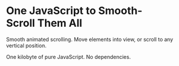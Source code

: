 # One JavaScript to Smooth-Scroll&nbsp;Them&nbsp;All

Smooth animated scrolling. Move&nbsp;elements&nbsp;into&nbsp;view, or&nbsp;scroll&nbsp;to any vertical&nbsp;position.

One&nbsp;kilobyte of pure&nbsp;JavaScript. No&nbsp;dependencies.
